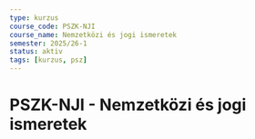 ```yaml
---
type: kurzus
course_code: PSZK-NJI
course_name: Nemzetközi és jogi ismeretek
semester: 2025/26-1
status: aktiv
tags: [kurzus, psz]
---
```


# PSZK-NJI - Nemzetközi és jogi ismeretek
